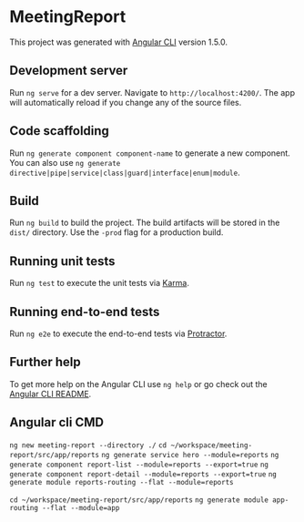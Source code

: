 # MeetingReport

This project was generated with [Angular CLI](https://github.com/angular/angular-cli) version 1.5.0.

## Development server

Run `ng serve` for a dev server. Navigate to `http://localhost:4200/`. The app will automatically reload if you change any of the source files.

## Code scaffolding

Run `ng generate component component-name` to generate a new component. You can also use `ng generate directive|pipe|service|class|guard|interface|enum|module`.

## Build

Run `ng build` to build the project. The build artifacts will be stored in the `dist/` directory. Use the `-prod` flag for a production build.

## Running unit tests

Run `ng test` to execute the unit tests via [Karma](https://karma-runner.github.io).

## Running end-to-end tests

Run `ng e2e` to execute the end-to-end tests via [Protractor](http://www.protractortest.org/).

## Further help

To get more help on the Angular CLI use `ng help` or go check out the [Angular CLI README](https://github.com/angular/angular-cli/blob/master/README.md).

## Angular cli CMD

`ng new meeting-report --directory ./`
`cd ~/workspace/meeting-report/src/app/reports`
`ng generate service hero --module=reports`
`ng generate component report-list --module=reports --export=true`
`ng generate component report-detail --module=reports --export=true`
`ng generate module reports-routing --flat --module=reports`

`cd ~/workspace/meeting-report/src/app/reports`
`ng generate module app-routing --flat --module=app`

